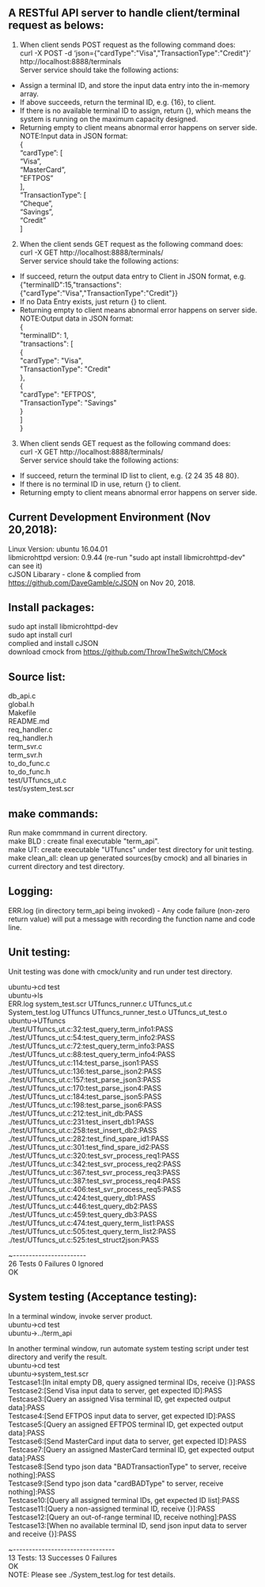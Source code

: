 A RESTful API server to handle client/terminal request as belows: 
-----------------------------------------------------------------  
1. When client sends POST request as the following command does:  
curl -X POST -d ‘json={"cardType":"Visa","TransactionType":"Credit"}’ http://localhost:8888/terminals  
Server service should take the following actions:   
  - Assign a terminal ID, and store the input data entry into the in-memory array.  
  - If above succeeds, return the terminal ID, e.g. {16}, to client.  
  - If there is no available terminal ID to assign, return {}, which means the system is running on the maximum capacity designed.  
  - Returning empty to client means abnormal error happens on server side.  
NOTE:Input data in JSON format:   
{   
        “cardType”: [  
        “Visa”,  
        “MasterCard”,  
        "EFTPOS”  
    ],  
        “TransactionType”: [  
        “Cheque”,  
        “Savings”,  
        “Credit”  
    ]   
  
  
2. When the client sends GET request as the following command does:  
curl -X GET http://localhost:8888/terminals/<id>  
Server service should take the following actions:   
  - If succeed, return the output data entry to Client in JSON format, e.g.
	{"terminalID":15,"transactions":{"cardType":"Visa","TransactionType":"Credit"}}
  - If no Data Entry exists, just return {} to client.  
  - Returning empty to client means abnormal error happens on server side.  
NOTE:Output data in JSON format:   
{  
     "terminalID": 1,  
     "transactions": [  
     {  
          "cardType": "Visa",  
          "TransactionType": "Credit"  
     },  
     {  
          "cardType": "EFTPOS",  
          "TransactionType": "Savings"  
     }  
     ]  
}  
  
3. When client sends GET request as the following command does:  
curl -X GET http://localhost:8888/terminals/  
Server service should take the following actions:   
  - If succeed, return the terminal ID list to client, e.g. {2 24 35 48 80}.  
  - If there is no terminal ID in use, return {} to client.  
  - Returning empty to client means abnormal error happens on server side. 
   
Current Development Environment (Nov 20,2018): 
---------------------------------------------  
Linux Version: ubuntu 16.04.01  
libmicrohttpd version: 0.9.44 (re-run "sudo apt install libmicrohttpd-dev" can see it)  
cJSON Libarary - clone & complied from https://github.com/DaveGamble/cJSON on Nov 20, 2018.

Install packages:
----------------  
sudo apt install libmicrohttpd-dev  
sudo apt install curl  
complied and install cJSON  
download cmock from  https://github.com/ThrowTheSwitch/CMock   

Source list:  
------------  
db_api.c  
global.h  
Makefile  
README.md  
req_handler.c  
req_handler.h  
term_svr.c  
term_svr.h  
to_do_func.c  
to_do_func.h  
test/UTfuncs_ut.c  
test/system_test.scr  

make commands:  
--------------  
Run make commmand in current directory.  
make BLD : create final executable "term_api".  
make UT: create executable "UTfuncs" under test directory for unit testing.  
make clean_all: clean up generated sources(by cmock) and all binaries in current directory and test directory.  

Logging:  
------------  
ERR.log (in directory term_api being invoked) - Any code failure (non-zero return value) will put a message with recording the function name and code line.   

Unit testing:
------------------------------   
Unit testing was done with cmock/unity and run under test directory.  

ubuntu->cd test  
ubuntu->ls  
ERR.log          system_test.scr  UTfuncs_runner.c       UTfuncs_ut.c  
System_test.log  UTfuncs          UTfuncs_runner_test.o  UTfuncs_ut_test.o  
ubuntu->UTfuncs  
./test/UTfuncs_ut.c:32:test_query_term_info1:PASS  
./test/UTfuncs_ut.c:54:test_query_term_info2:PASS  
./test/UTfuncs_ut.c:72:test_query_term_info3:PASS  
./test/UTfuncs_ut.c:88:test_query_term_info4:PASS  
./test/UTfuncs_ut.c:114:test_parse_json1:PASS  
./test/UTfuncs_ut.c:136:test_parse_json2:PASS  
./test/UTfuncs_ut.c:157:test_parse_json3:PASS  
./test/UTfuncs_ut.c:170:test_parse_json4:PASS  
./test/UTfuncs_ut.c:184:test_parse_json5:PASS  
./test/UTfuncs_ut.c:198:test_parse_json6:PASS  
./test/UTfuncs_ut.c:212:test_init_db:PASS  
./test/UTfuncs_ut.c:231:test_insert_db1:PASS  
./test/UTfuncs_ut.c:258:test_insert_db2:PASS  
./test/UTfuncs_ut.c:282:test_find_spare_id1:PASS  
./test/UTfuncs_ut.c:301:test_find_spare_id2:PASS  
./test/UTfuncs_ut.c:320:test_svr_process_req1:PASS  
./test/UTfuncs_ut.c:342:test_svr_process_req2:PASS  
./test/UTfuncs_ut.c:367:test_svr_process_req3:PASS  
./test/UTfuncs_ut.c:387:test_svr_process_req4:PASS  
./test/UTfuncs_ut.c:406:test_svr_process_req5:PASS  
./test/UTfuncs_ut.c:424:test_query_db1:PASS  
./test/UTfuncs_ut.c:446:test_query_db2:PASS  
./test/UTfuncs_ut.c:459:test_query_db3:PASS  
./test/UTfuncs_ut.c:474:test_query_term_list1:PASS  
./test/UTfuncs_ut.c:505:test_query_term_list2:PASS  
./test/UTfuncs_ut.c:525:test_struct2json:PASS  
  
~-----------------------  
26 Tests 0 Failures 0 Ignored  
OK  
   
   
System testing (Acceptance testing):    
------------------------------------    
In a terminal window, invoke server product.  
ubuntu->cd test  
ubuntu->../term_api  

In another terminal window, run automate system testing script under test directory and verify the result.  
ubuntu->cd test  
ubuntu->system_test.scr  
Testcase1:[In inital empty DB, query assigned terminal IDs, receive {}]:PASS  
Testcase2:[Send Visa input data to server, get expected ID]:PASS  
Testcase3:[Query an assigned Visa terminal ID, get expected output data]:PASS  
Testcase4:[Send EFTPOS input data to server, get expected ID]:PASS  
Testcase5:[Query an assigned EFTPOS terminal ID, get expected output data]:PASS  
Testcase6:[Send MasterCard input data to server, get expected ID]:PASS  
Testcase7:[Query an assigned MasterCard terminal ID, get expected output data]:PASS  
Testcase8:[Send typo json data "BADTransactionType" to server, receive nothing]:PASS  
Testcase9:[Send typo json data "cardBADType" to server, receive nothing]:PASS  
Testcase10:[Query all assigned terminal IDs, get expected ID list]:PASS  
Testcase11:[Query a non-assigned terminal ID, receive {}]:PASS  
Testcase12:[Query an out-of-range terminal ID, receive nothing]:PASS  
Testcase13:[When no available terminal ID, send json input data to server and receive {}]:PASS  

~--------------------------------  
13 Tests: 13 Successes 0 Failures  
OK  
NOTE: Please see ./System_test.log for test details.  


